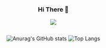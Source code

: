 
<div align="center">
  
### Hi There 👋

<a href="https://cv.42.fr/BJc3XY41" target="_blank"><img src="https://img.shields.io/badge/42Seoul-30C2BA?style=for-the-badge&logo=42&logoColor=FFFFFF"/></a>
<!--<a href="https://cv.42.fr/BJc3XY41" target="_blank"><img src="https://img.shields.io/badge/Notion-30C2BA?style=for-the-badge&logo=notion&logoColor=FFFFFF"/></a>-->

 
<div align="center" style="display: flex; flex-direction: column; justify-content: center; align-items: center;">
  

![Anurag's GitHub stats](https://github-readme-stats.vercel.app/api?username=probablecode&show_icons=true&theme=transparent&bg_color=40,30C2BA,FFFFFF&text_color=222222)
![Top Langs](https://github-readme-stats.vercel.app/api/top-langs/?username=probablecode&layout=compact&ttheme=transparent)
 
</div>
</div >

<!--
**probablecode/probablecode** is a ✨ _special_ ✨ repository because its `README.md` (this file) appears on your GitHub profile.

Here are some ideas to get you started:

- 🔭 I’m currently working on ...
- 🌱 I’m currently learning ...
- 👯 I’m looking to collaborate on ...
- 🤔 I’m looking for help with ...
- 💬 Ask me about ...
- 📫 How to reach me: ...
- 😄 Pronouns: ...
- ⚡ Fun fact: ...
-->
